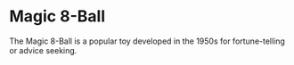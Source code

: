 # Magic 8-Ball

The Magic 8-Ball is a popular toy developed in the 1950s for fortune-telling or advice seeking.
